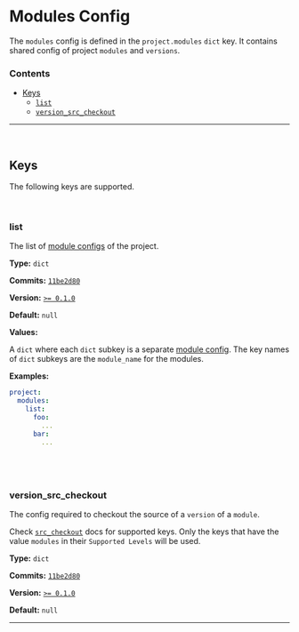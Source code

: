 # Modules Config

The `modules` config is defined in the `project.modules` `dict` key. It contains shared config of project `modules` and `versions`.

### Contents

- [Keys](#keys)
    - [`list`](#list)
    - [`version_src_checkout`](#versionsrccheckout)

---

&nbsp;





## Keys

The following keys are supported.

&nbsp;

### list

The list of [module configs](#module-config) of the project.

**Type:** `dict`

**Commits:** [`11be2d80`](https://github.com/stargateoss/temporal-src-network/commit/11be2d80)

**Version:** [`>= 0.1.0`]

**Default:** `null`

**Values:**

A `dict` where each `dict` subkey is a separate [module config](#module-config). The key names of `dict` subkeys are the `module_name` for the modules.

**Examples:**

```yaml
project:
  modules:
    list:
      foo:
        ...
      bar:
        ...
```

## &nbsp;



### version_src_checkout

The config required to checkout the source of a `version` of a `module`.

Check [`src_checkout`](src-checkout.md) docs for supported keys. Only the keys that have the value `modules` in their `Supported Levels` will be used.

**Type:** `dict`

**Commits:** [`11be2d80`](https://github.com/stargateoss/temporal-src-network/commit/11be2d80)

**Version:** [`>= 0.1.0`]

**Default:** `null`

---

&nbsp;





[`>= 0.1.0`]: https://github.com/stargateoss/temporal-src-network/releases/tag/v0.1.0
